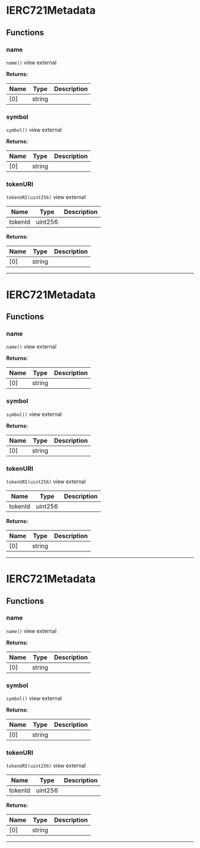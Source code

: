 

# IERC721Metadata




## Functions
### name


`name()` view external






**Returns:**

| Name | Type | Description |
| ---- | ---- | ----------- |
| [0] | string |  |

### symbol


`symbol()` view external






**Returns:**

| Name | Type | Description |
| ---- | ---- | ----------- |
| [0] | string |  |

### tokenURI


`tokenURI(uint256)` view external





| Name | Type | Description |
| ---- | ---- | ----------- |
| tokenId | uint256 |  |

**Returns:**

| Name | Type | Description |
| ---- | ---- | ----------- |
| [0] | string |  |



---




# IERC721Metadata




## Functions
### name


`name()` view external






**Returns:**

| Name | Type | Description |
| ---- | ---- | ----------- |
| [0] | string |  |

### symbol


`symbol()` view external






**Returns:**

| Name | Type | Description |
| ---- | ---- | ----------- |
| [0] | string |  |

### tokenURI


`tokenURI(uint256)` view external





| Name | Type | Description |
| ---- | ---- | ----------- |
| tokenId | uint256 |  |

**Returns:**

| Name | Type | Description |
| ---- | ---- | ----------- |
| [0] | string |  |



---




# IERC721Metadata




## Functions
### name


`name()` view external






**Returns:**

| Name | Type | Description |
| ---- | ---- | ----------- |
| [0] | string |  |

### symbol


`symbol()` view external






**Returns:**

| Name | Type | Description |
| ---- | ---- | ----------- |
| [0] | string |  |

### tokenURI


`tokenURI(uint256)` view external





| Name | Type | Description |
| ---- | ---- | ----------- |
| tokenId | uint256 |  |

**Returns:**

| Name | Type | Description |
| ---- | ---- | ----------- |
| [0] | string |  |



---


